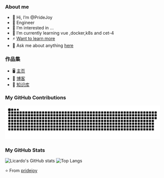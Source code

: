 


### **About me**


- 👋 Hi, I’m @PrideJoy
- 💼  Engineer 
- 👀 I’m interested in ...
- 🌱 I’m currently learning  vue ,docker,k8s and cet-4
- ⚡ [Want to learn more ](https://www.hunji.xyz/)
- 💬 Ask me about anything [here](https://github.com/pridejoy/pridejoy/issues)

### 作品集

- 🖥️ [主页](https://www.hunji.xyz/)
- 🔗 [博客](https://hunji.xyz/)
- 📔 [知识库](https://www.hunji.xyz/)

### My GitHub Contributions

![](https://raw.githubusercontent.com/pridejoy/pridejoy/main/assets/github-contribution-grid-snake.svg)

### My GitHub Stats

![Licardo's GitHub stats](https://github-readme-stats.vercel.app/api?username=pridejoy&show_icons=true)
![Top Langs](https://github-readme-stats.vercel.app/api/top-langs/?username=pridejoy&layout=compact)

⭐️ From [pridejoy](https://github.com/pridejoy)